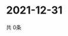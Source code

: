 # 2021-12-31
  共 0条

  <!-- BEGIN -->
  <!-- 最后更新时间Fri Dec 31 2021 22:03:48 GMT+0000 (Coordinated Universal Time) -->
  
  <!-- END -->
  
  